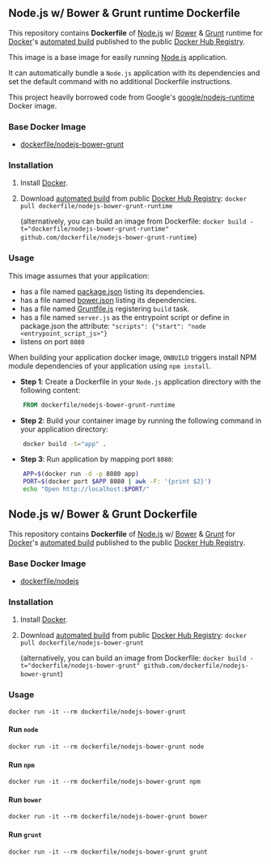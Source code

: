 ## Node.js w/ Bower & Grunt runtime Dockerfile


This repository contains **Dockerfile** of [Node.js](http://nodejs.org/) w/ [Bower](http://bower.io/) & [Grunt](http://gruntjs.com/) runtime for [Docker](https://www.docker.com/)'s [automated build](https://registry.hub.docker.com/u/dockerfile/nodejs-bower-grunt-runtime/) published to the public [Docker Hub Registry](https://registry.hub.docker.com/).

This image is a base image for easily running [Node.js](http://nodejs.org/) application.

It can automatically bundle a `Node.js` application with its dependencies and set the default command with no additional Dockerfile instructions.

This project heavily borrowed code from Google's [google/nodejs-runtime](https://registry.hub.docker.com/u/google/nodejs-runtime/) Docker image.


### Base Docker Image

* [dockerfile/nodejs-bower-grunt](http://dockerfile.github.io/#/nodejs-bower-grunt)


### Installation

1. Install [Docker](https://www.docker.com/).

2. Download [automated build](https://registry.hub.docker.com/u/dockerfile/nodejs-bower-grunt-runtime/) from public [Docker Hub Registry](https://registry.hub.docker.com/): `docker pull dockerfile/nodejs-bower-grunt-runtime`

   (alternatively, you can build an image from Dockerfile: `docker build -t="dockerfile/nodejs-bower-grunt-runtime" github.com/dockerfile/nodejs-bower-grunt-runtime`)


### Usage

This image assumes that your application:

* has a file named [package.json](https://www.npmjs.org/doc/json.html) listing its dependencies.
* has a file named [bower.json](http://bower.io/docs/creating-packages/) listing its dependencies.
* has a file named [Gruntfile.js](http://gruntjs.com/sample-gruntfile) registering `build` task.
* has a file named `server.js` as the entrypoint script or define in package.json the attribute: `"scripts": {"start": "node <entrypoint_script_js>"}`
* listens on port `8080`

When building your application docker image, `ONBUILD` triggers install NPM module dependencies of your application using `npm install`.

* **Step 1**: Create a Dockerfile in your `Node.js` application directory with the following content:

```dockerfile
    FROM dockerfile/nodejs-bower-grunt-runtime
```

* **Step 2**: Build your container image by running the following command in your application directory:

```sh
    docker build -t="app" .
```

* **Step 3**: Run application by mapping port `8080`:

```sh
    APP=$(docker run -d -p 8080 app)
    PORT=$(docker port $APP 8080 | awk -F: '{print $2}')
    echo "Open http://localhost:$PORT/"
```
## Node.js w/ Bower & Grunt Dockerfile


This repository contains **Dockerfile** of [Node.js](http://nodejs.org/) w/ [Bower](http://bower.io/) & [Grunt](http://gruntjs.com/) for [Docker](https://www.docker.com/)'s [automated build](https://registry.hub.docker.com/u/dockerfile/nodejs-bower-grunt/) published to the public [Docker Hub Registry](https://registry.hub.docker.com/).


### Base Docker Image

* [dockerfile/nodejs](http://dockerfile.github.io/#/nodejs)


### Installation

1. Install [Docker](https://www.docker.com/).

2. Download [automated build](https://registry.hub.docker.com/u/dockerfile/nodejs-bower-grunt/) from public [Docker Hub Registry](https://registry.hub.docker.com/): `docker pull dockerfile/nodejs-bower-grunt`

   (alternatively, you can build an image from Dockerfile: `docker build -t="dockerfile/nodejs-bower-grunt" github.com/dockerfile/nodejs-bower-grunt`)


### Usage

    docker run -it --rm dockerfile/nodejs-bower-grunt

#### Run `node`

    docker run -it --rm dockerfile/nodejs-bower-grunt node

#### Run `npm`

    docker run -it --rm dockerfile/nodejs-bower-grunt npm

#### Run `bower`

    docker run -it --rm dockerfile/nodejs-bower-grunt bower

#### Run `grunt`

    docker run -it --rm dockerfile/nodejs-bower-grunt grunt
